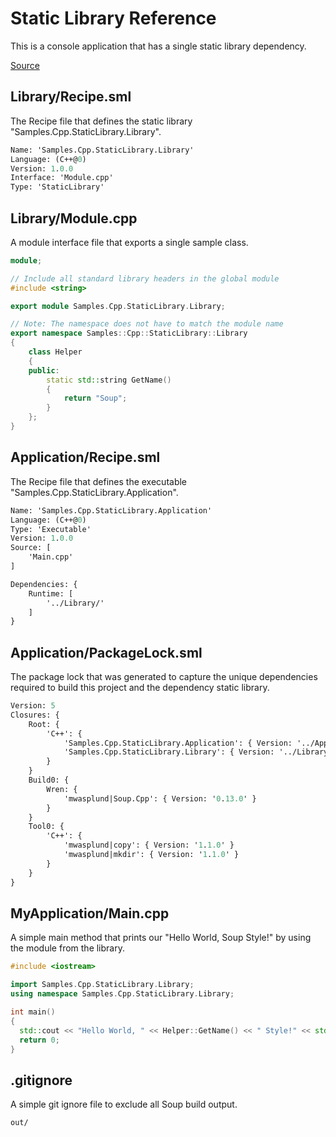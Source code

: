 # Static Library Reference
This is a console application that has a single static library dependency.

[Source](https://github.com/SoupBuild/Soup/tree/main/Samples/Cpp/StaticLibrary)

## Library/Recipe.sml
The Recipe file that defines the static library "Samples.Cpp.StaticLibrary.Library".
```sml
Name: 'Samples.Cpp.StaticLibrary.Library'
Language: (C++@0)
Version: 1.0.0
Interface: 'Module.cpp'
Type: 'StaticLibrary'
```

## Library/Module.cpp
A module interface file that exports a single sample class.
```cpp
module;

// Include all standard library headers in the global module
#include <string>

export module Samples.Cpp.StaticLibrary.Library;

// Note: The namespace does not have to match the module name
export namespace Samples::Cpp::StaticLibrary::Library
{
	class Helper
	{
	public:
		static std::string GetName()
		{
			return "Soup";
		}
	};
}
```

## Application/Recipe.sml
The Recipe file that defines the executable "Samples.Cpp.StaticLibrary.Application".
```sml
Name: 'Samples.Cpp.StaticLibrary.Application'
Language: (C++@0)
Type: 'Executable'
Version: 1.0.0
Source: [
	'Main.cpp'
]

Dependencies: {
	Runtime: [
		'../Library/'
	]
}
```

## Application/PackageLock.sml
The package lock that was generated to capture the unique dependencies required to build this project and the dependency static library.
```sml
Version: 5
Closures: {
	Root: {
		'C++': {
			'Samples.Cpp.StaticLibrary.Application': { Version: '../Application', Build: 'Build0', Tool: 'Tool0' }
			'Samples.Cpp.StaticLibrary.Library': { Version: '../Library/', Build: 'Build0', Tool: 'Tool0' }
		}
	}
	Build0: {
		Wren: {
			'mwasplund|Soup.Cpp': { Version: '0.13.0' }
		}
	}
	Tool0: {
		'C++': {
			'mwasplund|copy': { Version: '1.1.0' }
			'mwasplund|mkdir': { Version: '1.1.0' }
		}
	}
}
```

## MyApplication/Main.cpp
A simple main method that prints our "Hello World, Soup Style!" by using the module from the library.
```cpp
#include <iostream>

import Samples.Cpp.StaticLibrary.Library;
using namespace Samples.Cpp.StaticLibrary.Library;

int main()
{
  std::cout << "Hello World, " << Helper::GetName() << " Style!" << std::endl;
  return 0;
}
```

## .gitignore
A simple git ignore file to exclude all Soup build output.
```
out/
```
